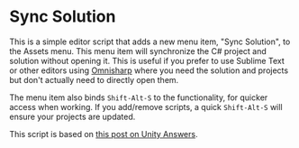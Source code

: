 # Sync Solution

This is a simple editor script that adds a new menu item, "Sync Solution", to the Assets menu. This menu item will synchronize the C# project and solution without opening it. This is useful if you prefer to use Sublime Text or other editors using [Omnisharp](http://www.omnisharp.net) where you need the solution and projects but don't actually need to directly open them.

The menu item also binds `Shift-Alt-S` to the functionality, for quicker access when working. If you add/remove scripts, a quick `Shift-Alt-S` will ensure your projects are updated.

This script is based on [this post on Unity Answers](http://answers.unity3d.com/questions/1123117/is-there-a-way-to-run-assets-open-c-project-withou.html).
